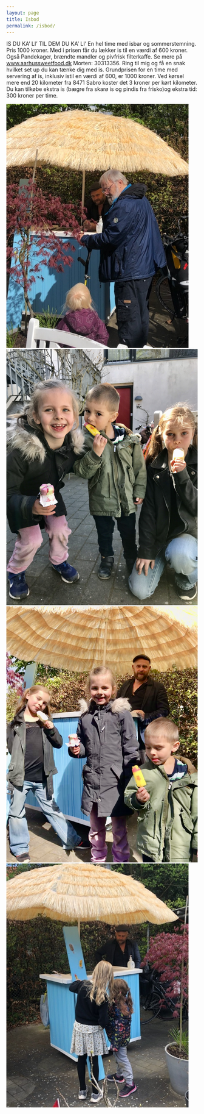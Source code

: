 ```yaml
---
layout: page
title: Isbod
permalink: /isbod/
---
```


IS DU KA’ LI’
TIL DEM DU KA’ LI’
En hel time med isbar og sommerstemning.
Pris 1000 kroner. Med i prisen får du lækker is til en værdi af 600 kroner. Også Pandekager, brændte mandler og pivfrisk filterkaffe.
Se mere på www.aarhussweetfood.dk
Morten: 30313356.
Ring til mig og få en snak hvilket set up du kan tænke dig med is.
Grundprisen for en time med servering af is, inklusiv istil en værdi af 600, er 1000 kroner.
Ved kørsel mere end 20 kilometer fra 8471 Sabro koster det 3 kroner per kørt kilometer.
Du kan tilkøbe ekstra is (bægre fra skarø is og pindis fra frisko)og ekstra tid: 300 kroner per time.

![isbod](/isbod.jpg)
![isbod](/isborn.jpg)
![isbod](/isborn2.jpg)
![isbod](/isborn3.jpg)
